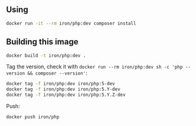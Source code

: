 
## Using

```sh
docker run -it --rm iron/php:dev composer install
```

## Building this image

```sh
docker build -t iron/php:dev .
```

Tag the version, check it with `docker run --rm iron/php:dev sh -c 'php --version && composer --version'`:

```sh
docker tag -f iron/php:dev iron/php:5-dev
docker tag -f iron/php:dev iron/php:5.Y-dev
docker tag -f iron/php:dev iron/php:5.Y.Z-dev
```

Push:

```sh
docker push iron/php
```
